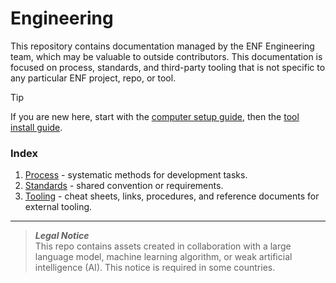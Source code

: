 # Engineering
This repository contains documentation managed by the ENF Engineering team, which may be valuable to outside contributors. This documentation is focused on process, standards, and third-party tooling that is not specific to any particular ENF project, repo, or tool.

> [!TIP]
> If you are new here, start with the [computer setup guide](./tooling/computer-setup.md), then the [tool install guide](./tooling/tool-install-guide.md).

### Index
1. [Process](./process/README.md) - systematic methods for development tasks.
1. [Standards](./standards/README.md) - shared convention or requirements.
1. [Tooling](./tooling/README.md) - cheat sheets, links, procedures, and reference documents for external tooling.

***
> **_Legal Notice_**  
> This repo contains assets created in collaboration with a large language model, machine learning algorithm, or weak artificial intelligence (AI). This notice is required in some countries.
